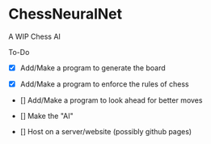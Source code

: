 # ChessNeuralNet
A WIP Chess AI

To-Do

- [x] Add/Make a program to generate the board

- [x] Add/Make a program to enforce the rules of chess

- [] Add/Make a program to look ahead for better moves

- [] Make the "AI" 

- [] Host on a server/website (possibly github pages)
